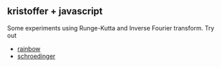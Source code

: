 ## kristoffer + javascript

Some experiments using Runge-Kutta and Inverse Fourier transform.
Try out

- [rainbow](http://htmlpreview.github.com/?https://github.com/kejace/kavascript/master/rainbow.html)
- [schroedinger](http://htmlpreview.github.com/?https://github.com/kejace/kavascript/master/schroedinger.html)